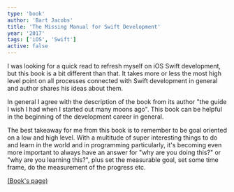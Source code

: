 ```yaml
---
type: 'book'
author: 'Bart Jacobs'
title: 'The Missing Manual for Swift Development'
year: '2017'
tags: ['iOS', 'Swift']
active: false
---
```


I was looking for a quick read to refresh myself on iOS Swift development, but this book is a bit different than that. It takes more or less the most high level point on all processes connected with Swift development in general and author shares his ideas about them.

In general I agree with the description of the book from its author "the guide I wish I had when I started out many moons ago". This book can be helpful in the beginning of the development career in general.

The best takeaway for me from this book is to remember to be goal oriented on a low and high level. With a multitude of super interesting things to do and learn in the world and in programming particularly, it's becoming even more important to always have an answer for "why are you doing this?" or "why are you learning this?", plus set the measurable goal, set some time frame, do the measurement of the progress etc.

[(Book's page)](https://cocoacasts.com/the-missing-manual-for-swift-development)
